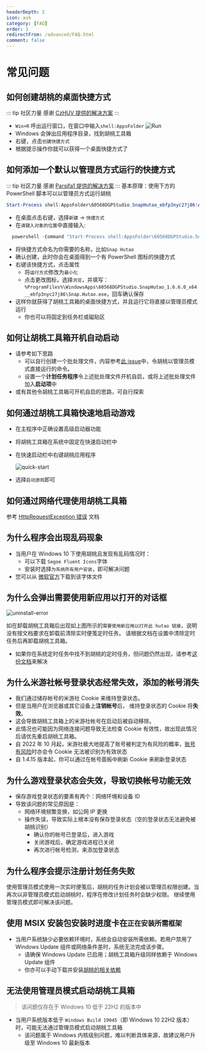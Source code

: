 ```yaml
---
headerDepth: 2
icon: ask
category: [FAQ]
order: 1
redirectFrom: /advanced/FAQ.html
comment: false
---
```


# 常见问题

## 如何创建胡桃的桌面快捷方式

::: tip 社区力量
感谢 [CzHUV 提供的解决方案](https://github.com/DGP-Studio/Snap.Hutao.Docs/issues/12)
:::

- `Win+R` 呼出运行窗口，在窗口中输入`shell:AppsFolder`
  ![Run](https://img.alicdn.com/imgextra/i3/1797064093/O1CN01Jj8c6i1g6du728e5A_!!1797064093.png_.webp)
- Windows 会弹出应用程序目录，找到胡桃工具箱
- 右键，点击`创建快捷方式`
- 根据提示操作你就可以获得一个桌面快捷方式了

## 如何添加一个默认以管理员方式运行的快捷方式

::: tip 社区力量
感谢 [Parsifa1 提供的解决方案](https://github.com/DGP-Studio/Snap.Hutao.Docs/issues/17)
:::
基本原理：使用下方的 PowerShell 脚本可以以管理员方式运行胡桃

```PowerShell ts:no-line-numbers
Start-Process shell:AppsFolder\60568DGPStudio.SnapHutao_ebfp3nyc27j86!App -verb runas
```

- 在桌面点击右键，选择`新建` -> `快捷方式`
- 在`请键入对象的位置`中直接输入:

```PowerShell ts:no-line-numbers
  powershell -Command "Start-Process shell:AppsFolder\60568DGPStudio.SnapHutao_ebfp3nyc27j86!App -verb runas
```

- 将快捷方式命名为你需要的名称，比如`Snap Hutao`
- 确认创建，此时你会在桌面得到一个有 PowerShell 图标的快捷方式
- 右键该快捷方式，点击属性
  - 将`运行方式`修改为`最小化`
  - 点击更改图标，选择`浏览`，并填写：`%ProgramFiles%\WindowsApps\60568DGPStudio.SnapHutao_1.6.6.0_x64__ebfp3nyc27j86\Snap.Hutao.exe`，回车确认保存
- 这样你就获得了胡桃工具箱的桌面快捷方式，并且运行它将直接以管理员模式运行
  - 你也可以将固定到任务栏或磁贴区

## 如何让胡桃工具箱开机自动启动

- 请参考如下思路
  - 可以自行创建一个批处理文件，内容参考[此 issue](https://github.com/DGP-Studio/Snap.Hutao/issues/184)中，令胡桃以管理员模式直接运行的命令。
  - 设置一个**计划任务程序**令上述批处理文件开机自启，或将上述批处理文件加入**启动项**中
- 或有其他令胡桃工具箱可开机自启的思路，可自行探索

## 如何通过胡桃工具箱快速地启动游戏

- 在主程序中正确设置高级启动器功能
- 将胡桃工具箱在系统中固定在快速启动栏中
- 在快速启动栏中右键胡桃应用程序

  ![quick-start](https://img.alicdn.com/imgextra/i3/1797064093/O1CN01Uu8QzN1g6du6MRp8h_!!1797064093.png_.webp)

- 选择`启动游戏`即可

## 如何通过网络代理使用胡桃工具箱

参考 [HttpRequestException 错误](exceptions.html#httprequestexception) 文档

## 为什么程序会出现乱码现象

- 当用户在 Windows 10 下使用胡桃且发现有乱码情况时：
  - 可以下载 `Segoe Fluent Icons`字体
  - 安装时选择`为系统所有用户安装`，即可解决问题
- 您可以从 [微软官方](https://aka.ms/SegoeFluentIcons)下载到该字体文件

## 为什么会弹出需要使用新应用以打开的对话框

![uninstall-error](https://img.alicdn.com/imgextra/i3/1797064093/O1CN01b3j0eY1g6duBXLJXg_!!1797064093.jpg_.webp)

如在卸载胡桃工具箱后出现如上图所示的`需要使用新应用以打开此 hutao 链接`，说明没有按文档要求在卸载前清除实时便笺定时任务。
请根据文档在设置中清除定时任务后再卸载胡桃工具箱。

- 如果你在系统定时任务中找不到胡桃的定时任务，但问题仍然出现，请参考[这份文档](https://github.com/DGP-Studio/Snap.Hutao.Docs/issues/18)来解决

## 为什么米游社帐号登录状态经常失效，添加的帐号消失

- 我们通过储存帐号的米游社 Cookie 来维持登录状态。
- 但是当用户在浏览器或其它设备上**注销帐号**后， 维持登录状态的 Cookie 将**失效**。
- 这会导致胡桃工具箱上的米游社帐号在启动后被自动移除。
- 此情况也可能因为网络连接问题导致无法检查 Cookie 有效性，故出现此情况后请优先重启胡桃工具箱。
- 自 2022 年 10 月起，米游社极大地提高了账号被判定为有风险的概率，[账号有风险](exceptions.md#状态1034-验证失败)时亦会令 Cookie 无法被识别为有效状态
- 自 1.4.15 版本起，你可以通过在帐号面板中刷新 Cookie 来刷新登录状态

## 为什么游戏登录状态会失效，导致切换帐号功能无效

- 保存游戏登录状态的要素有两个：网络环境和设备 ID
- 导致该问题的常见原因是：
  - 网络环境频繁变换，如公网 IP 更换
  - 操作失误，导致实际上根本没有保存登录状态（空的登录状态无法避免被胡桃识别）
    - 确认你的帐号已登录后，进入游戏
    - 关闭游戏后，确定游戏进程已关闭
    - 再次进行帐号检测，来添加登录状态

## 为什么程序会提示注册计划任务失败

使用管理员模式使用一次实时便笺后，胡桃的任务计划会被以管理员权限创建。当再次以非管理员模式启动胡桃时，程序在修改计划任务时会缺少权限。
继续使用管理员模式即可解决该问题。

## 使用 MSIX 安装包安装时进度卡在`正在安装所需框架`

- 当用户系统缺少必要依赖环境时，系统会自动安装所需依赖。若用户禁用了 Windows Update 组件或网络条件差时，系统无法完成该步骤。
  - 请确保 Windows Update 已启用；胡桃工具箱升级同样依赖于 Windows Update 组件
  - 你亦可以手动下载并安装[胡桃的相关依赖](https://d.hut.ao/releases/Dependency)

## 无法使用管理员模式启动胡桃工具箱

> 该问题仅存在于 Windows 10 低于 22H2 的版本中

- 当用户系统版本低于 `Windows Build 19045`（即 Windows 10 22H2 版本）时，可能无法通过管理员模式启动胡桃工具箱
  - 该问题属于 Windows 内核级别问题，难以判断具体来源，故建议用户升级至 Windows 10 最新版本
